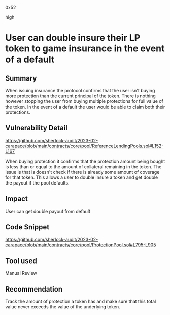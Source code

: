 0x52

high

# User can double insure their LP token to game insurance in the event of a default

## Summary

When issuing insurance the protocol confirms that the user isn't buying more protection than the current principal of the token. There is nothing however stopping the user from buying multiple protections for full value of the token. In the event of a default the user would be able to claim both their protections.

## Vulnerability Detail

https://github.com/sherlock-audit/2023-02-carapace/blob/main/contracts/core/pool/ReferenceLendingPools.sol#L152-L167

When buying protection it confirms that the protection amount being bought is less than or equal to the amount of collateral remaining in the token. The issue is that is doesn't check if there is already some amount of coverage for that token. This allows a user to double insure a token and get double the payout if the pool defaults.

## Impact

User can get double payout from default

## Code Snippet

https://github.com/sherlock-audit/2023-02-carapace/blob/main/contracts/core/pool/ProtectionPool.sol#L795-L905

## Tool used

Manual Review

## Recommendation

Track the amount of protection a token has and make sure that this total value never exceeds the value of the underlying token.